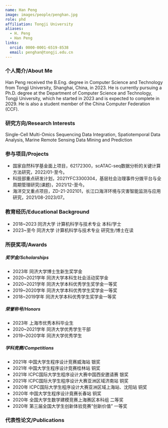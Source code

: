 ```yaml
---
name: Han Peng
image: images/people/penghan.jpg
role: phd
affiliation: Tongji University
aliases:
  - H. Peng
  - Han Peng
links:
  orcid: 0000-0001-6519-8538
  email: penghan@tongji.edu.cn
---
```


### 个人简介/About Me
Han Peng received the B.Eng. degree in Computer Science and Technology from Tongji University, Shanghai, China, in 2023. He is currently pursuing a Ph.D. degree at the Department of Computer Science and Technology, Tongji University, which he started in 2023 and is expected to complete in 2029. He is also a student member of the China Computer Federation (CCF).

### 研究方向/Research Interests
Single-Cell Multi-Omics Sequencing Data Integration, Spatiotemporal Data Analysis, Marine Remote Sensing Data Mining and Prediction

### 参与项目/Projects
- 国家自然科学基金面上项目，62172300，scATAC-seq数据分析的关键计算方法研究，2022/01-至今。
- 科技部重点研发计划，2021YFC3300304，基层社会治理事件分拨平台与全周期管理研究(课题)，2021/12-至今。
- 海洋交叉重点项目，ZD-21-202101，长江口海洋环境与灾害智能监测与应用研究，2021/08-2023/07。

### 教育经历/Educational Background
- 2018~2023 同济大学 计算机科学与技术专业 本科/学士
- 2023~至今 同济大学 计算机科学与技术专业 研究生/博士在读

### 所获奖项/Awards

##### 奖学金/Scholarships
- 2023年 同济大学博士生新生奖学金
- 2020~2021学年 同济大学本科生社会活动奖学金
- 2020~2021学年 同济大学本科优秀学生奖学金一等奖
- 2019~2020学年 同济大学本科优秀学生奖学金一等奖
- 2018~2019学年 同济大学本科优秀学生奖学金一等奖
  
##### 荣誉称号/Honors
- 2023年 上海市优秀本科毕业生
- 2020~2021学年 同济大学优秀学生干部
- 2019~2020学年 同济大学优秀学生
  
##### 学科竞赛/Competitions
- 2021年 中国大学生程序设计竞赛威海站 银奖
- 2021年 中国大学生程序设计竞赛桂林站 铜奖
- 2021年 ICPC国际大学生程序设计大赛中国西安邀请赛 银奖
- 2021年 ICPC国际大学生程序设计大赛亚洲区域济南站 铜奖
- 2020年 ICPC国际大学生程序设计大赛亚洲区域上海站、沈阳站 铜奖
- 2020年 中国大学生程序设计竟赛长春站 铜奖
- 2020年 全国大学生数学建模竞赛上海赛区本科组 二等奖
- 2020年 第三届全国大学生创新体验竞赛“创新价值” 一等奖

### 代表性论文/Publications

